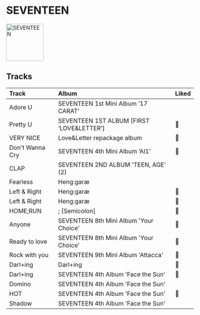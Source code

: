 
# SEVENTEEN


<img src="https://i.scdn.co/image/ab6761610000e5ebeb77c85f6012113fcefb38da" alt="SEVENTEEN" width="100" />

## Tracks

| Track           | Album                                     | Liked   |
|:----------------|:------------------------------------------|:--------|
| Adore U         | SEVENTEEN 1st Mini Album ’17 CARAT’       |         |
| Pretty U        | SEVENTEEN 1ST ALBUM [FIRST ‘LOVE&LETTER’] | 💚       |
| VERY NICE       | Love&Letter repackage album               | 💚       |
| Don't Wanna Cry | SEVENTEEN 4th Mini Album ‘Al1’            | 💚       |
| CLAP            | SEVENTEEN 2ND ALBUM 'TEEN, AGE' (2)       |         |
| Fearless        | Heng:garæ                                 |         |
| Left & Right    | Heng:garæ                                 | 💚       |
| Left & Right    | Heng:garæ                                 | 💚       |
| HOME;RUN        | ; [Semicolon]                             | 💚       |
| Anyone          | SEVENTEEN 8th Mini Album 'Your Choice'    | 💚       |
| Ready to love   | SEVENTEEN 8th Mini Album 'Your Choice'    | 💚       |
| Rock with you   | SEVENTEEN 9th Mini Album 'Attacca'        | 💚       |
| Darl+ing        | Darl+ing                                  | 💚       |
| Darl+ing        | SEVENTEEN 4th Album 'Face the Sun'        | 💚       |
| Domino          | SEVENTEEN 4th Album 'Face the Sun'        |         |
| HOT             | SEVENTEEN 4th Album 'Face the Sun'        | 💚       |
| Shadow          | SEVENTEEN 4th Album 'Face the Sun'        |         |